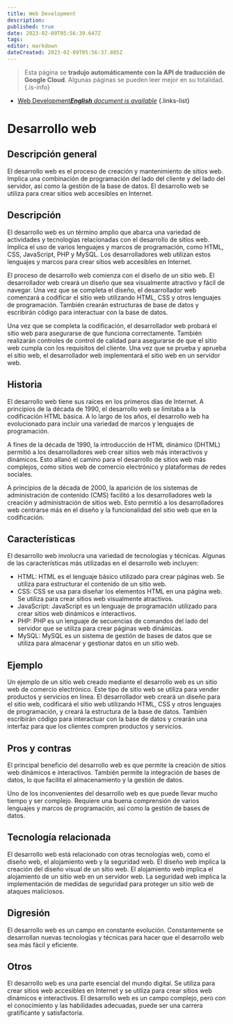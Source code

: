 ```yaml
---
title: Web Development
description: 
published: true
date: 2023-02-09T05:56:39.647Z
tags: 
editor: markdown
dateCreated: 2023-02-09T05:56:37.885Z
---
```


> Esta página se **tradujo automáticamente con la API de traducción de Google Cloud**.
Algunas páginas se pueden leer mejor en su totalidad.{.is-info}



- [Web Development***English** document is available*](/en/Knowledge-base/Dictionary/web-development)
{.links-list}


# Desarrollo web

## Descripción general
El desarrollo web es el proceso de creación y mantenimiento de sitios web. Implica una combinación de programación del lado del cliente y del lado del servidor, así como la gestión de la base de datos. El desarrollo web se utiliza para crear sitios web accesibles en Internet.

## Descripción
El desarrollo web es un término amplio que abarca una variedad de actividades y tecnologías relacionadas con el desarrollo de sitios web. Implica el uso de varios lenguajes y marcos de programación, como HTML, CSS, JavaScript, PHP y MySQL. Los desarrolladores web utilizan estos lenguajes y marcos para crear sitios web accesibles en Internet.

El proceso de desarrollo web comienza con el diseño de un sitio web. El desarrollador web creará un diseño que sea visualmente atractivo y fácil de navegar. Una vez que se completa el diseño, el desarrollador web comenzará a codificar el sitio web utilizando HTML, CSS y otros lenguajes de programación. También crearán estructuras de base de datos y escribirán código para interactuar con la base de datos.

Una vez que se completa la codificación, el desarrollador web probará el sitio web para asegurarse de que funciona correctamente. También realizarán controles de control de calidad para asegurarse de que el sitio web cumpla con los requisitos del cliente. Una vez que se prueba y aprueba el sitio web, el desarrollador web implementará el sitio web en un servidor web.

## Historia
El desarrollo web tiene sus raíces en los primeros días de Internet. A principios de la década de 1990, el desarrollo web se limitaba a la codificación HTML básica. A lo largo de los años, el desarrollo web ha evolucionado para incluir una variedad de marcos y lenguajes de programación.

A fines de la década de 1990, la introducción de HTML dinámico (DHTML) permitió a los desarrolladores web crear sitios web más interactivos y dinámicos. Esto allanó el camino para el desarrollo de sitios web más complejos, como sitios web de comercio electrónico y plataformas de redes sociales.

A principios de la década de 2000, la aparición de los sistemas de administración de contenido (CMS) facilitó a los desarrolladores web la creación y administración de sitios web. Esto permitió a los desarrolladores web centrarse más en el diseño y la funcionalidad del sitio web que en la codificación.

## Características
El desarrollo web involucra una variedad de tecnologías y técnicas. Algunas de las características más utilizadas en el desarrollo web incluyen:

- HTML: HTML es el lenguaje básico utilizado para crear páginas web. Se utiliza para estructurar el contenido de un sitio web.
- CSS: CSS se usa para diseñar los elementos HTML en una página web. Se utiliza para crear sitios web visualmente atractivos.
- JavaScript: JavaScript es un lenguaje de programación utilizado para crear sitios web dinámicos e interactivos.
- PHP: PHP es un lenguaje de secuencias de comandos del lado del servidor que se utiliza para crear páginas web dinámicas.
- MySQL: MySQL es un sistema de gestión de bases de datos que se utiliza para almacenar y gestionar datos en un sitio web.

## Ejemplo
Un ejemplo de un sitio web creado mediante el desarrollo web es un sitio web de comercio electrónico. Este tipo de sitio web se utiliza para vender productos y servicios en línea. El desarrollador web creará un diseño para el sitio web, codificará el sitio web utilizando HTML, CSS y otros lenguajes de programación, y creará la estructura de la base de datos. También escribirán código para interactuar con la base de datos y crearán una interfaz para que los clientes compren productos y servicios.

## Pros y contras
El principal beneficio del desarrollo web es que permite la creación de sitios web dinámicos e interactivos. También permite la integración de bases de datos, lo que facilita el almacenamiento y la gestión de datos.

Uno de los inconvenientes del desarrollo web es que puede llevar mucho tiempo y ser complejo. Requiere una buena comprensión de varios lenguajes y marcos de programación, así como la gestión de bases de datos.

## Tecnología relacionada
El desarrollo web está relacionado con otras tecnologías web, como el diseño web, el alojamiento web y la seguridad web. El diseño web implica la creación del diseño visual de un sitio web. El alojamiento web implica el alojamiento de un sitio web en un servidor web. La seguridad web implica la implementación de medidas de seguridad para proteger un sitio web de ataques maliciosos.

## Digresión
El desarrollo web es un campo en constante evolución. Constantemente se desarrollan nuevas tecnologías y técnicas para hacer que el desarrollo web sea más fácil y eficiente.

## Otros
El desarrollo web es una parte esencial del mundo digital. Se utiliza para crear sitios web accesibles en Internet y se utiliza para crear sitios web dinámicos e interactivos. El desarrollo web es un campo complejo, pero con el conocimiento y las habilidades adecuadas, puede ser una carrera gratificante y satisfactoria.